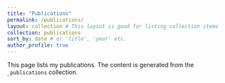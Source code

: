 ```yaml
---
title: "Publications"
permalink: /publications/
layout: collection # This layout is good for listing collection items
collection: publications
sort_by: date # or 'title', 'year' etc.
author_profile: true
---
```


This page lists my publications. The content is generated from the `_publications` collection. 